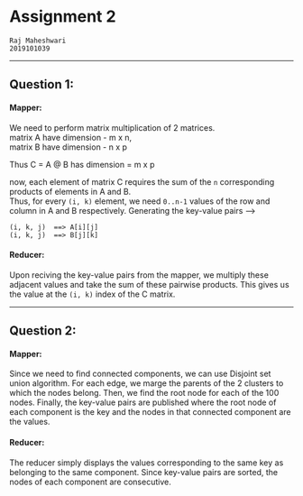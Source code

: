 # Assignment 2
```
Raj Maheshwari
2019101039
```
______________________________________

## Question 1:

#### Mapper:
We need to perform matrix multiplication of 2 matrices.  
matrix A have dimension - m x n,  
matrix B have dimension - n x p

Thus C = A @ B has dimension = m x p

now, each element of matrix C requires the sum of the `n` corresponding products of elements in A and B.  
Thus, for every  `(i, k)` element, we need `0..n-1` values of the row and column in A and B respectively. Generating the key-value pairs -->  
```
(i, k, j)  ==> A[i][j]
(i, k, j)  ==> B[j][k]
```

#### Reducer:
Upon reciving the key-value pairs from the mapper, we multiply these adjacent values and take the sum of these pairwise products. This gives us the value at the `(i, k)` index of the C matrix.

______________________________________

## Question 2:

#### Mapper:
Since we need to find connected components, we can use Disjoint set union algorithm. For each edge, we marge the parents of the 2 clusters to which the nodes belong. Then, we find the root node for each of the 100 nodes. Finally, the key-value pairs are published where the root node of each component is the key and the nodes in that connected component are the values.

#### Reducer:
The reducer simply displays the values corresponding to the same key as belonging to the same component. Since key-value pairs are sorted, the nodes of each component are consecutive.
